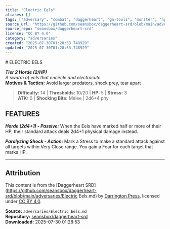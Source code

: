 ```yaml
---
title: "Electric Eels"
aliases: []
tags: ["adversary", "combat", "daggerheart", "gm-tools", "monster", "npc", "reference", "srd", "ttrpg"]
source_url: "https://github.com/seansbox/daggerheart-srd/blob/main/adversaries/Electric Eels.md"
source_repo: "seansbox/daggerheart-srd"
license: "CC BY 4.0"
category: "adversaries"
created: "2025-07-30T01:28:53.748929"
updated: "2025-07-30T01:28:53.748929"
---
```


﻿# ELECTRIC EELS

***Tier 2 Horde (2/HP)***  
*A swarm of eels that encircle and electrocute.*  
**Motives & Tactics:** Avoid larger predators, shock prey, tear apart

> **Difficulty:** 14 | **Thresholds:** 10/20 | **HP:** 5 | **Stress:** 3  
> **ATK:** 0 | **Shocking Bite:** Melee | 2d6+4 phy  

## FEATURES

***Horde (2d4+1) - Passive:*** When the Eels have marked half or more of their HP, their standard attack deals 2d4+1 physical damage instead.

***Paralyzing Shock - Action:*** Mark a Stress to make a standard attack against all targets within Very Close range. You gain a Fear for each target that marks HP.

---

## Attribution

This content is from the [Daggerheart SRD](https://github.com/seansbox/daggerheart-srd/blob/main/adversaries/Electric Eels.md) by [Darrington Press](https://darringtonpress.com/), licensed under [CC BY 4.0](https://creativecommons.org/licenses/by/4.0/).

**Source:** `adversaries/Electric Eels.md`  
**Repository:** [seansbox/daggerheart-srd](https://github.com/seansbox/daggerheart-srd)  
**Downloaded:** 2025-07-30 01:28:53


